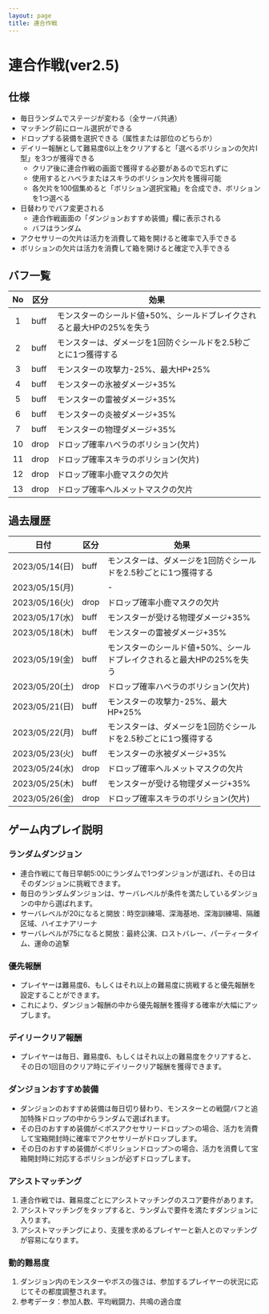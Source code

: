 ```yaml
---
layout: page
title: 連合作戦
---
```


# 連合作戦(ver2.5)

## 仕様
* 毎日ランダムでステージが変わる（全サーバ共通）
* マッチング前にロール選択ができる
* ドロップする装備を選択できる（属性または部位のどちらか）
* デイリー報酬として難易度6以上をクリアすると「選べるボリションの欠片Ⅰ型」を3つが獲得できる
  * クリア後に連合作戦の画面で獲得する必要があるので忘れずに
  * 使用するとハベラまたはスキラのボリション欠片を獲得可能
  * 各欠片を100個集めると「ボリション選択宝箱」を合成でき、ボリションを1つ選べる
* 日替わりでバフ変更される
  * 連合作戦画面の「ダンジョンおすすめ装備」欄に表示される
  * バフはランダム
* アクセサリーの欠片は活力を消費して箱を開けると確率で入手できる
* ボリションの欠片は活力を消費して箱を開けると確定で入手できる

## バフ一覧

| No | 区分 | 効果 |
| :--: | --- | --- |
| 1 | buff |モンスターのシールド値+50%、シールドブレイクされると最大HPの25%を失う |
| 2 | buff | モンスターは、ダメージを1回防ぐシールドを2.5秒ごとに1つ獲得する |
| 3 | buff | モンスターの攻撃力-25%、最大HP+25% |
| 4 | buff | モンスターの氷被ダメージ+35% |
| 5 | buff | モンスターの雷被ダメージ+35% |
| 6 | buff | モンスターの炎被ダメージ+35% |
| 7 | buff | モンスターの物理ダメージ+35% |
| 10 | drop | ドロップ確率ハベラのボリション(欠片) |
| 11 | drop | ドロップ確率スキラのボリション(欠片) |
| 12 | drop | ドロップ確率小鹿マスクの欠片 |
| 13 | drop | ドロップ確率ヘルメットマスクの欠片 |

## 過去履歴

| 日付 | 区分 | 効果 |
| :---: | --- | --- |
| 2023/05/14(日) | buff | モンスターは、ダメージを1回防ぐシールドを2.5秒ごとに1つ獲得する |
| 2023/05/15(月) | | - |
| 2023/05/16(火) | drop | ドロップ確率小鹿マスクの欠片 |
| 2023/05/17(水) | buff | モンスターが受ける物理ダメージ+35% |
| 2023/05/18(木) | buff | モンスターの雷被ダメージ+35% |
| 2023/05/19(金) | buff | モンスターのシールド値+50%、シールドブレイクされると最大HPの25%を失う |
| 2023/05/20(土) | drop | ドロップ確率ハベラのボリション(欠片) |
| 2023/05/21(日) | buff | モンスターの攻撃力-25%、最大HP+25% |
| 2023/05/22(月) | buff | モンスターは、ダメージを1回防ぐシールドを2.5秒ごとに1つ獲得する |
| 2023/05/23(火) | buff | モンスターの氷被ダメージ+35% |
| 2023/05/24(水) | drop | ドロップ確率ヘルメットマスクの欠片 |
| 2023/05/25(木) | buff | モンスターが受ける物理ダメージ+35% |
| 2023/05/26(金) | drop | ドロップ確率スキラのボリション(欠片) |

## ゲーム内プレイ説明

### ランダムダンジョン
* 連合作戦にて毎日早朝5:00にランダムで1つダンジョンが選ばれ、その日はそのダンジョンに挑戦できます。
* 毎日のランダムダンジョンは、サーバレベルが条件を満たしているダンジョンの中から選ばれます。
* サーバレベルが20になると開放：時空訓練場、深海基地、深海訓練場、隔離区域、ハイエナアリーナ
* サーバレベルが75になると開放：最終公演、ロストバレー、パーティータイム、運命の追撃

### 優先報酬
* プレイヤーは難易度6、もしくはそれ以上の難易度に挑戦すると優先報酬を設定することができます。
* これにより、ダンジョン報酬の中から優先報酬を獲得する確率が大幅にアップします。

### デイリークリア報酬
* プレイヤーは毎日、難易度6、もしくはそれ以上の難易度をクリアすると、その日の1回目のクリア時にデイリークリア報酬を獲得できます。

### ダンジョンおすすめ装備
* ダンジョンのおすすめ装備は毎日切り替わり、モンスターとの戦闘バフと追加特殊ドロップの中からランダムで選ばれます。
* その日のおすすめ装備が＜ボスアクセサリードロップ＞の場合、活力を消費して宝箱開封時に確率でアクセサリーがドロップします。
* その日のおすすめ装備が＜ボリションドロップ＞の場合、活力を消費して宝箱開封時に対応するボリションが必ずドロップします。

### アシストマッチング
1. 連合作戦では、難易度ごとにアシストマッチングのスコア要件があります。
2. アシストマッチングをタップすると、ランダムで要件を満たすダンジョンに入ります。
3. アシストマッチングにより、支援を求めるプレイヤーと新人とのマッチングが容易になります。

### 動的難易度
1. ダンジョン内のモンスターやボスの強さは、参加するプレイヤーの状況に応じてその都度調整されます。
2. 参考データ：参加人数、平均戦闘力、共鳴の適合度

